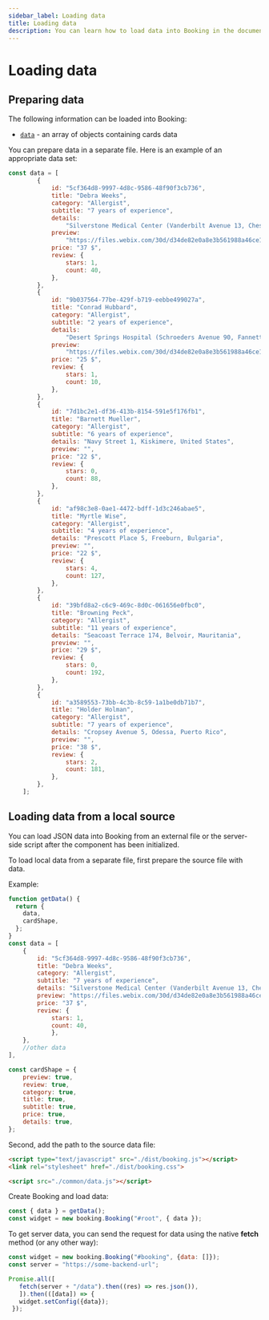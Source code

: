 ```yaml
---
sidebar_label: Loading data
title: Loading data
description: You can learn how to load data into Booking in the documentation of the DHTMLX JavaScript Booking library. Browse developer guides and API reference, try out code examples and live demos, and download a free 30-day evaluation version of DHTMLX Booking.
---
```


# Loading data

## Preparing data

The following information can be loaded into Booking:

- [`data`](/api/properties/booking-data) - an array of objects containing cards data 

You can prepare data in a separate file. Here is an example of an appropriate data set:

~~~jsx title="data.js"
const data = [
		{
			id: "5cf364d8-9997-4d8c-9586-48f90f3cb736",
			title: "Debra Weeks",
			category: "Allergist",
			subtitle: "7 years of experience",
			details:
				"Silverstone Medical Center (Vanderbilt Avenue 13, Chestnut, New Zealand)",
			preview:
				"https://files.webix.com/30d/d34de82e0a8e3b561988a46ce1e86743/stock-photo-doc.jpg",
			price: "37 $",
			review: {
				stars: 1,
				count: 40,
			},
		},
		{
			id: "9b037564-77be-429f-b719-eebbe499027a",
			title: "Conrad Hubbard",
			category: "Allergist",
			subtitle: "2 years of experience",
			details:
				"Desert Springs Hospital (Schroeders Avenue 90, Fannett, Ethiopia)",
			preview:
				"https://files.webix.com/30d/d34de82e0a8e3b561988a46ce1e86743/stock-photo-doc.jpg",
			price: "25 $",
			review: {
				stars: 1,
				count: 10,
			},
		},
		{
			id: "7d1bc2e1-df36-413b-8154-591e5f176fb1",
			title: "Barnett Mueller",
			category: "Allergist",
			subtitle: "6 years of experience",
			details: "Navy Street 1, Kiskimere, United States",
			preview: "",
			price: "22 $",
			review: {
				stars: 0,
				count: 88,
			},
		},
		{
			id: "af98c3e8-0ae1-4472-bdff-1d3c246abae5",
			title: "Myrtle Wise",
			category: "Allergist",
			subtitle: "4 years of experience",
			details: "Prescott Place 5, Freeburn, Bulgaria",
			preview: "",
			price: "22 $",
			review: {
				stars: 4,
				count: 127,
			},
		},
		{
			id: "39bfd8a2-c6c9-469c-8d0c-061656e0fbc0",
			title: "Browning Peck",
			category: "Allergist",
			subtitle: "11 years of experience",
			details: "Seacoast Terrace 174, Belvoir, Mauritania",
			preview: "",
			price: "29 $",
			review: {
				stars: 0,
				count: 192,
			},
		},
		{
			id: "a3589553-73bb-4c3b-8c59-1a1be0db71b7",
			title: "Holder Holman",
			category: "Allergist",
			subtitle: "7 years of experience",
			details: "Cropsey Avenue 5, Odessa, Puerto Rico",
			preview: "",
			price: "38 $",
			review: {
				stars: 2,
				count: 181,
			},
		},
	];
~~~

## Loading data from a local source

You can load JSON data into Booking from an external file or the server-side script after the component has been initialized.

To load local data from a separate file, first prepare the source file with data.

Example:

~~~jsx
function getData() {
  return {
    data,
    cardShape,
  };
}
const data = [
    {
        id: "5cf364d8-9997-4d8c-9586-48f90f3cb736",
        title: "Debra Weeks",
        category: "Allergist",
        subtitle: "7 years of experience",
        details: "Silverstone Medical Center (Vanderbilt Avenue 13, Chestnut, New Zealand)",
        preview: "https://files.webix.com/30d/d34de82e0a8e3b561988a46ce1e86743/stock-photo-doc.jpg",
        price: "37 $",
        review: {
            stars: 1,
            count: 40,
            },
	},
    //other data
],

const cardShape = {
    preview: true,
    review: true,
    category: true,
    title: true,
    subtitle: true,
    price: true,
    details: true,
};
~~~

Second, add the path to the source data file:

~~~html title="index.html"
<script type="text/javascript" src="./dist/booking.js"></script>  
<link rel="stylesheet" href="./dist/booking.css">

<script src="./common/data.js"></script>
~~~

Create Booking and load data: 

~~~jsx {}
const { data } = getData();
const widget = new booking.Booking("#root", { data });
~~~

To get server data, you can send the request for data using the native **fetch** method (or any other way):

~~~jsx
const widget = new booking.Booking("#booking", {data: []});
const server = "https://some-backend-url";

Promise.all([
   fetch(server + "/data").then((res) => res.json()),
   ]).then(([data]) => {
   widget.setConfig({data});
 });
~~~
